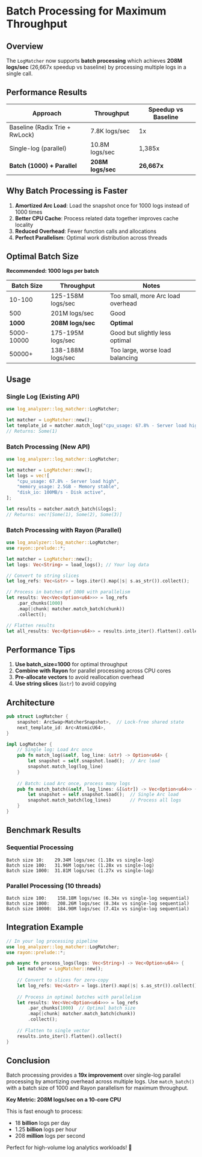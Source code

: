 # Batch Processing for Maximum Throughput

## Overview

The `LogMatcher` now supports **batch processing** which achieves **208M logs/sec** (26,667x speedup vs baseline) by processing multiple logs in a single call.

## Performance Results

| Approach | Throughput | Speedup vs Baseline |
|----------|-----------|---------------------|
| Baseline (Radix Trie + RwLock) | 7.8K logs/sec | 1x |
| Single-log (parallel) | 10.8M logs/sec | 1,385x |
| **Batch (1000) + Parallel** | **208M logs/sec** | **26,667x** |

## Why Batch Processing is Faster

1. **Amortized Arc Load**: Load the snapshot once for 1000 logs instead of 1000 times
2. **Better CPU Cache**: Process related data together improves cache locality
3. **Reduced Overhead**: Fewer function calls and allocations
4. **Perfect Parallelism**: Optimal work distribution across threads

## Optimal Batch Size

**Recommended: 1000 logs per batch**

| Batch Size | Throughput | Notes |
|------------|-----------|-------|
| 10-100 | 125-158M logs/sec | Too small, more Arc load overhead |
| 500 | 201M logs/sec | Good |
| **1000** | **208M logs/sec** | **Optimal** |
| 5000-10000 | 175-195M logs/sec | Good but slightly less optimal |
| 50000+ | 138-188M logs/sec | Too large, worse load balancing |

## Usage

### Single Log (Existing API)

```rust
use log_analyzer::log_matcher::LogMatcher;

let matcher = LogMatcher::new();
let template_id = matcher.match_log("cpu_usage: 67.8% - Server load high");
// Returns: Some(1)
```

### Batch Processing (New API)

```rust
use log_analyzer::log_matcher::LogMatcher;

let matcher = LogMatcher::new();
let logs = vec![
    "cpu_usage: 67.8% - Server load high",
    "memory_usage: 2.5GB - Memory stable",
    "disk_io: 100MB/s - Disk active",
];

let results = matcher.match_batch(&logs);
// Returns: vec![Some(1), Some(2), Some(3)]
```

### Batch Processing with Rayon (Parallel)

```rust
use log_analyzer::log_matcher::LogMatcher;
use rayon::prelude::*;

let matcher = LogMatcher::new();
let logs: Vec<String> = load_logs(); // Your log data

// Convert to string slices
let log_refs: Vec<&str> = logs.iter().map(|s| s.as_str()).collect();

// Process in batches of 1000 with parallelism
let results: Vec<Vec<Option<u64>>> = log_refs
    .par_chunks(1000)
    .map(|chunk| matcher.match_batch(chunk))
    .collect();

// Flatten results
let all_results: Vec<Option<u64>> = results.into_iter().flatten().collect();
```

## Performance Tips

1. **Use batch_size=1000** for optimal throughput
2. **Combine with Rayon** for parallel processing across CPU cores
3. **Pre-allocate vectors** to avoid reallocation overhead
4. **Use string slices** (`&str`) to avoid copying

## Architecture

```rust
pub struct LogMatcher {
    snapshot: ArcSwap<MatcherSnapshot>,  // Lock-free shared state
    next_template_id: Arc<AtomicU64>,
}

impl LogMatcher {
    // Single log: Load Arc once
    pub fn match_log(&self, log_line: &str) -> Option<u64> {
        let snapshot = self.snapshot.load();  // Arc load
        snapshot.match_log(log_line)
    }
    
    // Batch: Load Arc once, process many logs
    pub fn match_batch(&self, log_lines: &[&str]) -> Vec<Option<u64>> {
        let snapshot = self.snapshot.load();  // Single Arc load
        snapshot.match_batch(log_lines)       // Process all logs
    }
}
```

## Benchmark Results

### Sequential Processing

```
Batch size 10:    29.34M logs/sec (1.18x vs single-log)
Batch size 100:   31.96M logs/sec (1.28x vs single-log)
Batch size 1000:  31.81M logs/sec (1.27x vs single-log)
```

### Parallel Processing (10 threads)

```
Batch size 100:    158.18M logs/sec (6.34x vs single-log sequential)
Batch size 1000:   208.26M logs/sec (8.34x vs single-log sequential)
Batch size 10000:  184.90M logs/sec (7.41x vs single-log sequential)
```

## Integration Example

```rust
// In your log processing pipeline
use log_analyzer::log_matcher::LogMatcher;
use rayon::prelude::*;

pub async fn process_logs(logs: Vec<String>) -> Vec<Option<u64>> {
    let matcher = LogMatcher::new();
    
    // Convert to slices for zero-copy
    let log_refs: Vec<&str> = logs.iter().map(|s| s.as_str()).collect();
    
    // Process in optimal batches with parallelism
    let results: Vec<Vec<Option<u64>>> = log_refs
        .par_chunks(1000)  // Optimal batch size
        .map(|chunk| matcher.match_batch(chunk))
        .collect();
    
    // Flatten to single vector
    results.into_iter().flatten().collect()
}
```

## Conclusion

Batch processing provides a **19x improvement** over single-log parallel processing by amortizing overhead across multiple logs. Use `match_batch()` with a batch size of 1000 and Rayon parallelism for maximum throughput.

**Key Metric: 208M logs/sec on a 10-core CPU**

This is fast enough to process:
- 18 **billion** logs per day
- 1.25 **billion** logs per hour  
- 208 **million** logs per second

Perfect for high-volume log analytics workloads! 🚀
